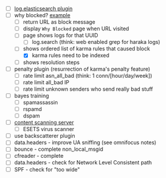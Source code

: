 

- [ ] [log.elasticsearch plugin](https://github.com/baudehlo/Haraka/issues/906)
- [ ] why blocked?  [example](https://mail.theartfarm.com/haraka/)
    - [ ] return URL as block message
    - [ ] display `Why Blocked` page when URL visited
    - [ ] page shows logs for that UUID
        - [ ] log.search (think: web enabled grep for haraka logs)
    - [ ] shows ordered list of karma rules that caused block
        - [x] karma rules need to be indexed
    - [ ] shows resolution steps
- [ ] penalty plugin (resurrection of karma's penalty feature)
    - [ ] rate limit asn_all_bad (think: 1 conn/[hour/day/week])
    - [ ] rate limit all_bad IP
    - [ ] rate limit unknown senders who send really bad stuff
- [ ] bayes training
    - [ ] spamassassin
    - [ ] rspamd
    - [ ] dspam
- [ ] [content scanning server](https://github.com/baudehlo/Haraka/issues/1032)
    - [ ] ESETS virus scanner
- [ ] use backscatterer plugin
- [ ] data.headers - improve UA sniffing (see omnifocus notes)
- [ ] bounce - complete non_local_msgid
- [ ] cfreader - complete
- [ ] data.headers - check for Network Level Consistent path
- [ ] SPF - check for "too wide"
